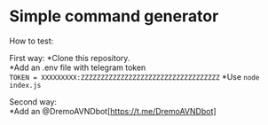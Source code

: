 # Simple command generator

How to test:  

First way:
*Clone this repository.  
*Add an .env file with telegram token  
```TOKEN = XXXXXXXXX:ZZZZZZZZZZZZZZZZZZZZZZZZZZZZZZZZZZZ```
*Use ```node index.js```

Second way:  
*Add an @DremoAVNDbot[https://t.me/DremoAVNDbot]